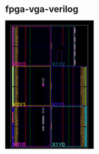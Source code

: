 # fpga-vga-verilog
![image](https://github.com/DamianDobrzycki1/VGA-Project/blob/main/docs/assets/images/Screenshot%202024-12-09%20151707.png)
